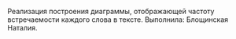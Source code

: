 Реализация построения диаграммы, отображающей частоту встречаемости каждого слова в тексте.
Выполнила: Блощинская Наталия.

